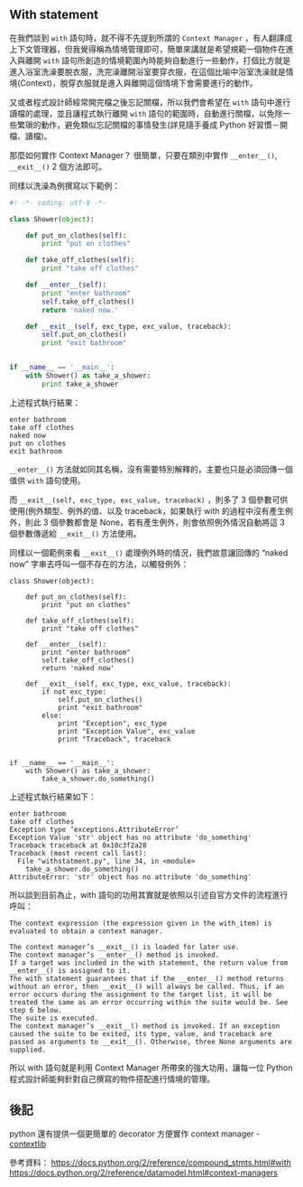 ## With statement

在我們談到 `with` 語句時，就不得不先提到所謂的 `Context Manager` ，有人翻譯成上下文管理器，但我覺得稱為情境管理即可，簡單來講就是希望規範一個物件在進入與離開 `with` 語句所創造的情境範圍內時能夠自動進行一些動作，打個比方就是進入浴室洗澡要脫衣服，洗完澡離開浴室要穿衣服，在這個比喻中浴室洗澡就是情境(Context)，脫穿衣服就是進入與離開這個情境下會需要進行的動作。

又或者程式設計師經常開完檔之後忘記關檔，所以我們會希望在 `with` 語句中進行讀檔的處理，並且讓程式執行離開 `with` 語句的範圍時，自動進行關檔，以免除一些繁瑣的動作，避免類似忘記關檔的事情發生(詳見隨手養成 Python 好習慣－開檔、讀檔)。

那麼如何實作 Context Manager？
很簡單，只要在類別中實作 `__enter__()`, `__exit__()` 2 個方法即可。

同樣以洗澡為例撰寫以下範例：

```python
#! -*- coding: utf-8 -*-

class Shower(object):

    def put_on_clothes(self):
        print "put on clothes"

    def take_off_clothes(self):
        print "take off clothes"

    def __enter__(self):
        print "enter bathroom"
        self.take_off_clothes()
        return 'naked now.'

    def __exit__(self, exc_type, exc_value, traceback):
        self.put_on_clothes()
        print "exit bathroom"


if __name__ == '__main__':
    with Shower() as take_a_shower:
        print take_a_shower
```

上述程式執行結果：

```
enter bathroom
take off clothes
naked now
put on clothes
exit bathroom
```


`__enter__()` 方法就如同其名稱，沒有需要特別解釋的，主要也只是必須回傳一個值供 `with` 語句使用。

而 `__exit__(self, exc_type, exc_value, traceback)` ，則多了 3 個參數可供使用(例外類型、例外的值、以及 traceback，如果執行 with 的過程中沒有產生例外，則此 3 個參數都會是 None，若有產生例外，則會依照例外情況自動將這 3 個參數傳遞給 `__exit__()` 方法使用。

同樣以一個範例來看 `__exit__()` 處理例外時的情況，我們故意讓回傳的 “naked now” 字串去呼叫一個不存在的方法，以觸發例外：

```
class Shower(object):

    def put_on_clothes(self):
        print "put on clothes"

    def take_off_clothes(self):
        print "take off clothes"

    def __enter__(self):
        print "enter bathroom"
        self.take_off_clothes()
        return 'naked now'

    def __exit__(self, exc_type, exc_value, traceback):
        if not exc_type:
            self.put_on_clothes()
            print "exit bathroom"
        else:
            print "Exception", exc_type
            print "Exception Value", exc_value
            print "Traceback", traceback


if __name__ == '__main__':
    with Shower() as take_a_shower:
        take_a_shower.do_something()
```

上述程式執行結果如下：

```
enter bathroom
take off clothes
Exception type ‘exceptions.AttributeError’
Exception Value 'str' object has no attribute 'do_something'
Traceback traceback at 0x10c3f2a28
Traceback (most recent call last):
  File "withstatment.py", line 34, in <module>
    take_a_shower.do_something()
AttributeError: 'str' object has no attribute 'do_something'
```

所以談到目前為止，with 語句的功用其實就是依照以引述自官方文件的流程進行呼叫：

```
The context expression (the expression given in the with_item) is evaluated to obtain a context manager.

The context manager’s __exit__() is loaded for later use.
The context manager’s __enter__() method is invoked.
If a target was included in the with statement, the return value from __enter__() is assigned to it.
The with statement guarantees that if the __enter__() method returns without an error, then __exit__() will always be called. Thus, if an error occurs during the assignment to the target list, it will be treated the same as an error occurring within the suite would be. See step 6 below.
The suite is executed.
The context manager’s __exit__() method is invoked. If an exception caused the suite to be exited, its type, value, and traceback are passed as arguments to __exit__(). Otherwise, three None arguments are supplied.
```

所以 with 語句就是利用 Context Manager 所帶來的強大功用，讓每一位 Python 程式設計師能夠針對自己撰寫的物件搭配進行情境的管理。

## 後記

python 還有提供一個更簡單的 decorator 方便實作 context manager - [contextlib](https://docs.python.org/2/library/contextlib.html)

參考資料：
https://docs.python.org/2/reference/compound_stmts.html#with
https://docs.python.org/2/reference/datamodel.html#context-managers

